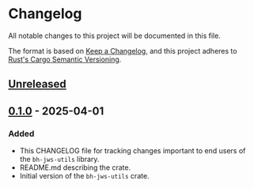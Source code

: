 # Changelog

All notable changes to this project will be documented in this file.

The format is based on [Keep a Changelog](https://keepachangelog.com/en/1.1.0/),
and this project adheres to [Rust's Cargo Semantic
Versioning](https://doc.rust-lang.org/cargo/reference/semver.html).

## [Unreleased]

## [0.1.0] - 2025-04-01

### Added

- This CHANGELOG file for tracking changes important to end users of the
  `bh-jws-utils` library.
- README.md describing the crate.
- Initial version of the `bh-jws-utils` crate.


[Unreleased]: <https://github.com/blockhousetech/eudi-rust-core/compare/bh-jws-utils/v0.1.0...HEAD>
[0.1.0]: <https://github.com/blockhousetech/eudi-rust-core/releases/tag/bh-jws-utils/v0.1.0>
